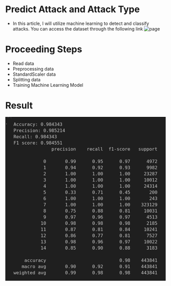 # Predict Attack and Attack Type

- In this article, I will utilize machine learning to detect and classify attacks. You can access the dataset through the following link ![page](https://www.kaggle.com/datasets/mohamedamineferrag/edgeiiotset-cyber-security-dataset-of-iot-iiot/data)

# Proceeding Steps
- Read data
- Preprocessing data
- StandardScaler data
- Splitting data
- Training Machine Learning Model

# Result 
![](image/result.png)

